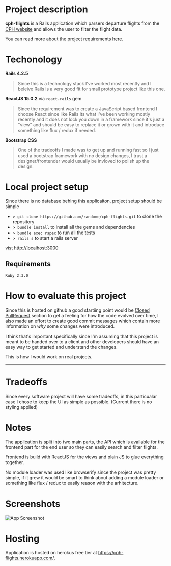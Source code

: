 # Project description

**cph-flights** is a  Rails application which parsers departure flights from the [CPH website](https://www.cph.dk/en/flight-info/departures1/) and allows the user to filter the flight data.

You can read more about the project requirements [here](https://github.com/randome/cph-flights/blob/master/ASSIGNMENT.md).
# Techonology

**Rails 4.2.5**

> Since this is a technology stack I've worked most recently and I beleive Rails is a very good fit for small prototype project like this one.

**ReactJS 15.0.2**
via `react-rails` gem

> Since the requirement was to create a JavaScript based frontend I choose React since like Rails its what I've been working mostly recently and it does not lock you down in a framework since it's just a "view" and should be easy to replace it or grown with it and introduce something like flux / redux if needed.

**Bootstrap CSS**

> One of the tradeoffs I made was to get up and running fast so I just used a bootstrap framework with no design changes, I trust a designer/frontender would usually be invloved to polish up the design.

# Local project setup

Since there is no database behing this applicaiton, project setup should be simple

- `> git clone https://github.com/randome/cph-flights.git` to clone the repository
- `> bundle install` to install all the gems and dependencies
- `> bundle exec rspec` to run all the tests
- `> rails s` to start a rails server

vist [http://localhost:3000](http://localhost:3000)

## Requirements

`Ruby 2.3.0`

# How to evaluate this project

Since this is hosted on github a good startiing point would be [Closed PullRequest](https://github.com/randome/cph-flights/pulls?q=is%3Apr+is%3Aclosed) section to get a feeling for how the code evolved over time, I also made an effort to create good commit messages which contain more information on _why_ some changes were introduced.

I think that's important specifically since I'm assuming that this project is meant to be handed over to a client and other developers should have an easy way to get started and understand the changes.

This is how I would work on real projects.

---

# Tradeoffs

Since every software project will have some tradeoffs, in this particualar case I chose to keep the UI as simple as possible. (Current there is no styling applied)

# Notes

The application is split into two main parts, the API which is available for the frontend part for the end user so they can easily search and filter flights.

Frontend is build with ReactJS for the views and plain JS to glue everything together.

No module loader was used like browserify since the project was pretty simple, if it grew it would be smart to think about adding a module loader or something like flux / redux to easily reason with the arhitecture.


# Screenshots

![App Screenshot](/screenshots/cph-flights.jpg?raw=true)

# Hosting

Application is hosted on herokus free tier at https://cph-flights.herokuapp.com/.

